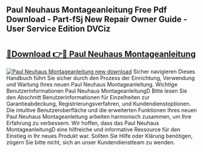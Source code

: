 ## Paul Neuhaus Montageanleitung Free Pdf Download - Part-fSj New Repair Owner Guide - User Service Edition DVCiz

# <h2><a href="http://df78egp.blite.top/?on=Paul+Neuhaus+Montageanleitung">🔗Download 👉🔴 Paul Neuhaus Montageanleitung</a></h2>

[![Paul Neuhaus Montageanleitung new download](https://i.imgur.com/lujVjoI.png)](http://df78egp.blite.top/?on=Paul+Neuhaus+Montageanleitung)
Sicher navigieren Dieses Handbuch führt Sie sicher durch den Prozess der Einrichtung, Verwendung und Wartung Ihres neuen Paul Neuhaus Montageanleitung. Wichtige Benutzerinformationen Paul Neuhaus MontageanleitungD Bitte lesen Sie den Abschnitt Benutzerinformationen für Einzelheiten zur Garantieabdeckung, Registrierungsverfahren, und Kundendienstoptionen. Die intuitive Benutzeroberfläche und die erweiterten Funktionen Ihres neuen Paul Neuhaus Montageanleitung arbeiten harmonisch zusammen, um Ihre Erfahrung zu verbessern. Wir hoffen, dass das Paul Neuhaus MontageanleitungD eine hilfreiche und informative Ressource für den Einstieg in Ihr neues Produkt war. Sollten Sie Hilfe oder Klärung benötigen, zögern Sie bitte nicht, sich an unser Kundendienstteam zu wenden.
